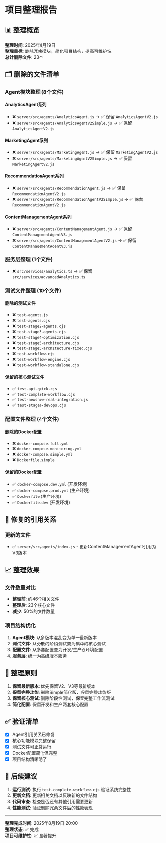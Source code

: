 # 项目整理报告

## 📊 整理概览

**整理时间**: 2025年8月19日  
**整理目标**: 删除冗余模块，简化项目结构，提高可维护性  
**总计删除文件**: 23个

## 🗂️ 删除的文件清单

### Agent模块整理 (8个文件)

#### AnalyticsAgent系列
- ❌ `server/src/agents/AnalyticsAgent.js` → ✅ 保留 `AnalyticsAgentV2.js`
- ❌ `server/src/agents/AnalyticsAgentV2Simple.js` → ✅ 保留 `AnalyticsAgentV2.js`

#### MarketingAgent系列  
- ❌ `server/src/agents/MarketingAgent.js` → ✅ 保留 `MarketingAgentV2.js`
- ❌ `server/src/agents/MarketingAgentV2Simple.js` → ✅ 保留 `MarketingAgentV2.js`

#### RecommendationAgent系列
- ❌ `server/src/agents/RecommendationAgent.js` → ✅ 保留 `RecommendationAgentV2.js`
- ❌ `server/src/agents/RecommendationAgentV2Simple.js` → ✅ 保留 `RecommendationAgentV2.js`

#### ContentManagementAgent系列
- ❌ `server/src/agents/ContentManagementAgent.js` → ✅ 保留 `ContentManagementAgentV3.js`
- ❌ `server/src/agents/ContentManagementAgentV2.js` → ✅ 保留 `ContentManagementAgentV3.js`

### 服务层整理 (1个文件)

- ❌ `src/services/analytics.ts` → ✅ 保留 `src/services/advancedAnalytics.ts`

### 测试文件整理 (10个文件)

#### 删除的测试文件
- ❌ `test-agents.js`
- ❌ `test-agents.cjs`
- ❌ `test-stage2-agents.cjs`
- ❌ `test-stage3-agents.cjs`
- ❌ `test-stage4-optimization.cjs`
- ❌ `test-stage5-architecture.cjs`
- ❌ `test-stage5-architecture-fixed.cjs`
- ❌ `test-workflow.cjs`
- ❌ `test-workflow-engine.cjs`
- ❌ `test-workflow-standalone.cjs`

#### 保留的核心测试文件
- ✅ `test-api-quick.cjs`
- ✅ `test-complete-workflow.cjs`
- ✅ `test-newsnow-real-integration.js`
- ✅ `test-stage6-devops.cjs`

### 配置文件整理 (4个文件)

#### 删除的Docker配置
- ❌ `docker-compose.full.yml`
- ❌ `docker-compose.monitoring.yml`
- ❌ `docker-compose.simple.yml`
- ❌ `Dockerfile.simple`

#### 保留的Docker配置
- ✅ `docker-compose.dev.yml` (开发环境)
- ✅ `docker-compose.prod.yml` (生产环境)
- ✅ `Dockerfile` (生产环境)
- ✅ `Dockerfile.dev` (开发环境)

## 🔧 修复的引用关系

### 更新的文件
- ✅ `server/src/agents/index.js` - 更新ContentManagementAgent引用为V3版本

## 📈 整理效果

### 文件数量对比
- **整理前**: 约46个相关文件
- **整理后**: 23个核心文件
- **减少**: 50%的文件数量

### 项目结构优化
1. **Agent模块**: 从多版本混乱变为单一最新版本
2. **测试文件**: 从分散的阶段测试变为集中的核心测试
3. **配置文件**: 从多套配置变为开发/生产双环境配置
4. **服务层**: 统一为高级版本服务

## 🎯 整理原则

1. **保留最新版本**: 优先保留V2、V3等最新版本
2. **保留完整功能**: 删除Simple简化版，保留完整功能版
3. **保留核心测试**: 删除阶段性测试，保留完整工作流测试
4. **简化配置**: 保留开发和生产两套核心配置

## ✅ 验证清单

- [x] Agent引用关系已修复
- [x] 核心功能模块完整保留
- [x] 测试文件可正常运行
- [x] Docker配置简化但完整
- [x] 项目结构清晰明了

## 🚀 后续建议

1. **运行测试**: 执行 `test-complete-workflow.cjs` 验证系统完整性
2. **更新文档**: 更新相关文档以反映新的文件结构
3. **代码审查**: 检查是否还有其他引用需要更新
4. **性能测试**: 验证删除冗余文件后的性能表现

---

**整理完成时间**: 2025年8月19日 20:00  
**整理状态**: ✅ 完成  
**项目可维护性**: 📈 显著提升